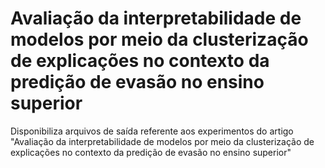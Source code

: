 # Avaliação da interpretabilidade de modelos por meio da clusterização de explicações no contexto da predição de evasão no ensino superior
Disponibiliza arquivos de saída referente aos experimentos do artigo "Avaliação da interpretabilidade de modelos por meio da clusterização de explicações no contexto da predição de evasão no ensino superior"
